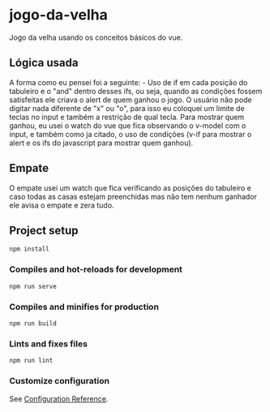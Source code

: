 # jogo-da-velha

Jogo da velha usando os conceitos básicos do vue.

## Lógica usada

A forma como eu pensei foi a seguinte: - Uso de if em cada posição do tabuleiro e o "and" dentro desses ifs, ou seja, quando as condições fossem satisfeitas ele criava o alert de quem ganhou o jogo. O usuário não pode digitar nada diferente de "x" ou "o", para isso eu coloquei um limite de teclas no input e também a restrição de qual tecla.
Para mostrar quem ganhou, eu usei o watch do vue que fica observando o v-model com o input, e também como ja citado, o uso de condições (v-if para mostrar o alert e os ifs do javascript para mostrar quem ganhou).

## Empate

O empate usei um watch que fica verificando as posições do tabuleiro e caso todas as casas estejam preenchidas mas não tem nenhum ganhador ele avisa o empate e zera tudo.

## Project setup

```
npm install
```

### Compiles and hot-reloads for development

```
npm run serve
```

### Compiles and minifies for production

```
npm run build
```

### Lints and fixes files

```
npm run lint
```

### Customize configuration

See [Configuration Reference](https://cli.vuejs.org/config/).
